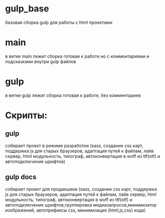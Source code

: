 # gulp_base
базовая сборка gulp для работы с html проектами

# main
в ветке main лежит сборка готовая к работе но с комментариями и подсказками внутри gulp файлов

# gulp
в ветке gulp лежит сборка готовая к работе, без комментариев

# Скрипты:
## gulp
собирает проект в режиме разработки
(sass, создание css карт, поддержка js для старых браузеров, адаптация путей к файлам, лайв сервер, html модульность, типограф, автоконвертация в woff из ttf(otf) и автоподключение шрифтов)

## gulp docs
собирает проект для продакшена
(sass, создание css карт, поддержка js для старых браузеров, адаптация путей к файлам, лайв сервер, html модульность, типограф, автоконвертация в woff из ttf(otf) и автоподключение шрифтов,группировка медиазапросов,минимизатор изображений, автопрефиксы css, минимизация (html,js,css) кода)


